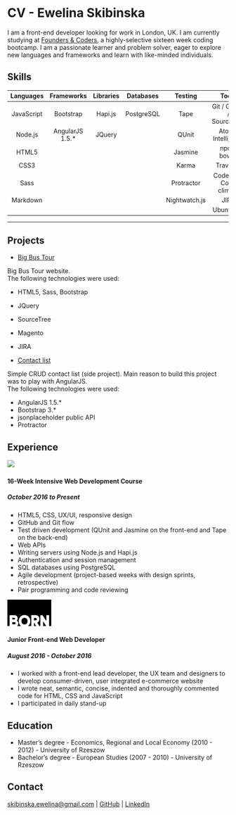 # CV - Ewelina Skibinska

I am a front-end developer looking for work in London, UK. I am currently studying at [Founders & Coders](http://www.foundersandcoders.com/), a highly-selective sixteen week coding bootcamp. I am a passionate learner and problem solver, eager to explore new languages and frameworks and learn with like-minded individuals.

## Skills

| Languages              | Frameworks        |Libraries         | Databases     | Testing       | Tools                     |
|:----------------------:|:-----------------:|:----------------:|:-------------:|:-------------:|:-------------------------:|
| JavaScript             | Bootstrap         | Hapi.js          | PostgreSQL    | Tape          | Git / Github / SourceTree |
| Node.js                | AngularJS 1.5.*   | JQuery           |               | QUnit         | Atom / Intellij Idea      |
| HTML5                  |                   |                  |               | Jasmine       | npm / bower               |
| CSS3                   |                   |                  |               | Karma         | Travis CI                 |
| Sass                   |                   |                  |               | Protractor    | Codecov / Code climate    |
| Markdown               |                   |                  |               | Nightwatch.js | JIRA                      |
|                        |                   |                  |               |               | Ubuntu OS                 |

---

## Projects

* [Big Bus Tour](https://www.bigbustours.com/)

Big Bus Tour website.    
The following technologies were used:
  * HTML5, Sass, Bootstrap
  * JQuery
  * SourceTree
  * Magento
  * JIRA


* [Contact list](http://contacts.skibinska.co.uk/contacts)

Simple CRUD contact list (side project). Main reason to build this project was to play with AngularJS.  
The following technologies were used:
  * AngularJS 1.5.*
  * Bootstrap 3.*
  * jsonplaceholder public API
  * Protractor

## Experience

<img src="https://github.com/skibinska/CV-Ewelina-Skibinska/blob/master/experience/fac.png" width="240">


#### 16-Week Intensive Web Development Course
##### October 2016 to Present

* HTML5, CSS, UX/UI, responsive design
* GitHub and Git flow
* Test driven development (QUnit and Jasmine on the front-end and Tape on the back-end)
* Web APIs
* Writing servers using Node.js and Hapi.js
* Authentication and session management
* SQL databases using PostgreSQL
* Agile development (project-based weeks with design sprints, retrospective)
* Pair programming and code reviewing

![Born Group Logo](experience/born-group-logo.png)

#### Junior Front-end Web Developer
##### August 2016 - October 2016

* I worked with a front-end lead developer, the UX team and designers to develop consumer-driven, user integrated e-commerce website
* I wrote neat, semantic, concise, indented and thoroughly commented code for HTML, CSS and JavaScript
* I participated in daily stand-up


## Education

 * Master’s degree - Economics, Regional and Local Economy (2010 - 2012) - University of Rzeszow
 * Bachelor’s degree - European Studies (2007 - 2010) - University of Rzeszow

## Contact

skibinska.ewelina@gmail.com | [GitHub](https://github.com/skibinska) | [LinkedIn](https://www.linkedin.com/in/ewelina-skibinska-02717570)
